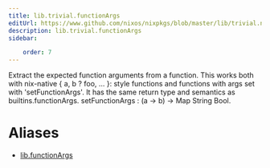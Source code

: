 ```yaml
---
title: lib.trivial.functionArgs
editUrl: https://www.github.com/nixos/nixpkgs/blob/master/lib/trivial.nix#L589C18
description: lib.trivial.functionArgs
sidebar:

    order: 7
---
```


Extract the expected function arguments from a function.
This works both with nix-native { a, b ? foo, ... }: style
functions and functions with args set with 'setFunctionArgs'. It
has the same return type and semantics as builtins.functionArgs.
setFunctionArgs : (a → b) → Map String Bool.


# Aliases

- [lib.functionArgs](./reference/lib/lib-functionArgs)


